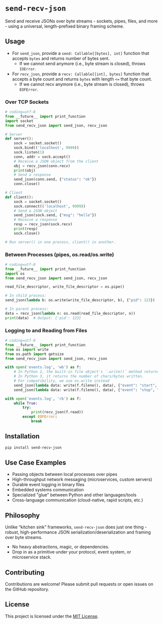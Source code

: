 # `send-recv-json`

Send and receive JSONs over byte streams - sockets, pipes, files, and more - using a universal, length-prefixed binary
framing scheme.

## Usage

- For `send_json`, provide a `send: Callable[[bytes], int]` function that accepts `bytes` and returns number of bytes sent.
  - If we cannot send anymore (i.e., byte stream is closed), throws `IOError`.
- For `recv_json`, provide a `recv: Callable[[int], bytes]` function that accepts a byte count and returns `bytes` with length `<=` that byte count.
  - If we cannot recv anymore (i.e., byte stream is closed), throws `EOFError`.

### Over TCP Sockets

```python
# coding=utf-8
from __future__ import print_function
import socket
from send_recv_json import send_json, recv_json

# Server
def server():
    sock = socket.socket()
    sock.bind(('localhost', 9999))
    sock.listen(1)
    conn, addr = sock.accept()
    # Receive a JSON object from the client
    obj = recv_json(conn.recv)
    print(obj)
    # Send a response
    send_json(conn.send, {"status": "ok"})
    conn.close()

# Client
def client():
    sock = socket.socket()
    sock.connect(('localhost', 9999))
    # Send a JSON object
    send_json(sock.send, {"msg": "hello"})
    # Receive a response
    resp = recv_json(sock.recv)
    print(resp)
    sock.close()

# Run server() in one process, client() in another.
```

### Between Processes (pipes, os.read/os.write)

```python
# coding=utf-8
from __future__ import print_function
import os
from send_recv_json import send_json, recv_json

read_file_descriptor, write_file_descriptor = os.pipe()

# In child process:
send_json(lambda b: os.write(write_file_descriptor, b), {"pid": 123})

# In parent process:
data = recv_json(lambda n: os.read(read_file_descriptor, n))
print(data)  # Output: {'pid': 123}
```

### Logging to and Reading from Files

```python
# coding=utf-8
from __future__ import print_function
from os import write
from os.path import getsize
from send_recv_json import send_json, recv_json

with open('events.log', 'wb') as f:
    # In Python 2, the built-in file object's `.write()` method returns `None` (both in text and binary mode).
    # In Python 3, it returns the number of chars/bytes written.
    # For compatibility, we use os.write instead
    send_json(lambda data: write(f.fileno(), data), {"event": "start", "user": "alice"})
    send_json(lambda data: write(f.fileno(), data), {"event": "stop", "user": "bob"})

with open('events.log', 'rb') as f:
    while True:
        try:
            print(recv_json(f.read))
        except EOFError:
            break
```

## Installation

```sh
pip install send-recv-json
```

## Use Case Examples

- Passing objects between local processes over pipes
- High-throughput network messaging (microservices, custom servers)
- Durable event logging in binary files
- Embedded systems communication
- Specialized "glue" between Python and other languages/tools
- Cross-language communication (cloud-native, rapid scripts, etc.)

## Philosophy

Unlike “kitchen sink” frameworks, `send-recv-json` does just one thing - robust, high-performance JSON
serialization/deserialization and framing over byte streams.

- No heavy abstractions, magic, or dependencies.
- Drop in as a primitive under your protocol, event system, or microservice stack.

## Contributing

Contributions are welcome! Please submit pull requests or open issues on the GitHub repository.

## License

This project is licensed under the [MIT License](LICENSE).